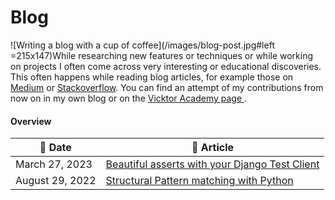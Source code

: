 # Blog

![Writing a blog with a cup of coffee](/images/blog-post.jpg#left =215x147)While researching new features or techniques or while working on projects I often come across very interesting or educational discoveries. This often happens while reading blog articles, for example those on [Medium](https://medium.com) or [Stackoverflow](https://stackoverflow.blog/). You can find an attempt of my contributions from now on in my own blog or on the [Vicktor Academy page ](https://stackoverflow.blog/).


#### Overview

| :calendar: Date    | :file_folder: Article                                                                                      |
| -------------------| -----------------------------------------------------------------------------------------------------------|
| March 27, 2023     | [Beautiful asserts with your Django Test Client](/en/blog/beautiful-asserts-with-your-django-test-client)  |
| August 29, 2022    | [Structural Pattern matching with Python](/en/blog/structural-pattern-matching-with-python)                |
